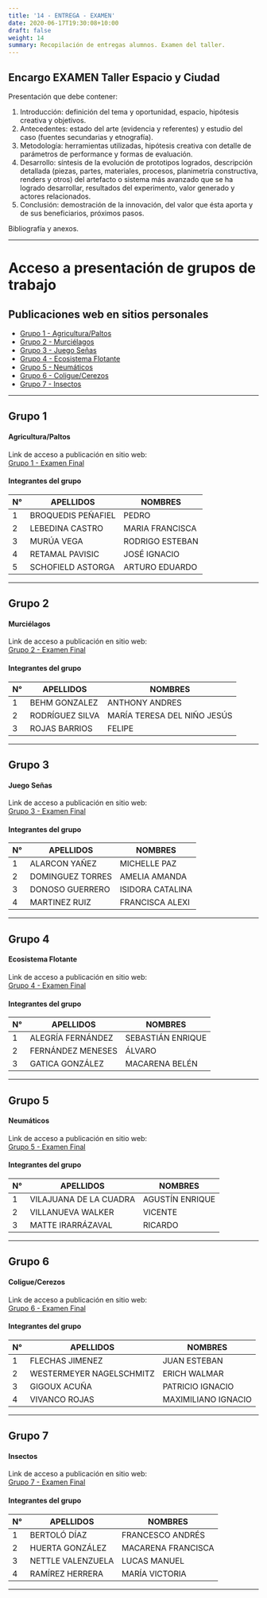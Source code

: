 ```yaml
---
title: '14 - ENTREGA - EXAMEN'
date: 2020-06-17T19:30:08+10:00
draft: false
weight: 14
summary: Recopilación de entregas alumnos. Examen del taller.
---
```


## Encargo EXAMEN Taller Espacio y Ciudad

Presentación que debe contener:

1. Introducción: definición del tema y oportunidad, espacio, hipótesis creativa y objetivos.
2. Antecedentes: estado del arte (evidencia y referentes) y estudio del caso (fuentes secundarias y etnografía).
3. Metodología: herramientas utilizadas, hipótesis creativa con detalle de parámetros de performance y formas de evaluación. 
4. Desarrollo: síntesis de la evolución de prototipos logrados, descripción detallada (piezas, partes, materiales, procesos, planimetría constructiva, renders y otros) del artefacto o sistema más avanzado que se ha logrado desarrollar, resultados del experimento, valor generado y actores relacionados. 
5. Conclusión: demostración de la innovación, del valor que ésta aporta y de sus beneficiarios, próximos pasos.

Bibliografía y anexos.

---
# Acceso a presentación de grupos de trabajo
## Publicaciones web en sitios personales

- [Grupo 1 - Agricultura/Paltos](#grupo-1)
- [Grupo 2 - Murciélagos](#grupo-2)
- [Grupo 3 - Juego Señas](#grupo-3)
- [Grupo 4 - Ecosistema Flotante](#grupo-4)
- [Grupo 5 - Neumáticos](#grupo-5)
- [Grupo 6 - Coligue/Cerezos](#grupo-6)
- [Grupo 7 - Insectos](#grupo-7)

---

## Grupo 1
#### Agricultura/Paltos

Link de acceso a publicación en sitio web:\
[Grupo 1 - Examen Final](https://mlebedina.github.io/taller-ciudad-espacio/docs/e08/)

#### Integrantes del grupo

| N° | APELLIDOS | NOMBRES |
| ----------- | ----------- | ----------- |
|1|BROQUEDIS PEÑAFIEL|PEDRO|
|2|LEBEDINA CASTRO|MARIA FRANCISCA|
|3|MURÚA VEGA|RODRIGO ESTEBAN|
|4|RETAMAL PAVISIC|JOSÉ IGNACIO|
|5|SCHOFIELD ASTORGA|ARTURO EDUARDO|

---

## Grupo 2
#### Murciélagos

Link de acceso a publicación en sitio web:\
[Grupo 2 - Examen Final](https://a-behm.github.io/taller-ciudad-espacio/docs/ex%C3%A1men/)

#### Integrantes del grupo

| N° | APELLIDOS | NOMBRES |
| ----------- | ----------- | ----------- |
|1|BEHM GONZALEZ|ANTHONY ANDRES|
|2|RODRÍGUEZ SILVA|MARÍA TERESA DEL NIÑO JESÚS|
|3|ROJAS BARRIOS|FELIPE|

---

## Grupo 3
#### Juego Señas

Link de acceso a publicación en sitio web:\
[Grupo 3 - Examen Final](https://ameliadominguez.github.io/taller-ciudad-espacio/docs/post-7/)

#### Integrantes del grupo

| N° | APELLIDOS | NOMBRES |
| ----------- | ----------- | ----------- |
|1|ALARCON YAÑEZ|MICHELLE PAZ|
|2|DOMINGUEZ TORRES|AMELIA AMANDA|
|3|DONOSO GUERRERO|ISIDORA CATALINA|
|4|MARTINEZ RUIZ|FRANCISCA ALEXI|

---

## Grupo 4
#### Ecosistema Flotante

Link de acceso a publicación en sitio web:\
[Grupo 4 - Examen Final](https://macagatica99.github.io/docs/examen/)

#### Integrantes del grupo

| N° | APELLIDOS | NOMBRES |
| ----------- | ----------- | ----------- |
|1|ALEGRÍA FERNÁNDEZ|SEBASTIÁN ENRIQUE|
|2|FERNÁNDEZ MENESES|ÁLVARO|
|3|GATICA GONZÁLEZ|MACARENA BELÉN|

---

## Grupo 5
#### Neumáticos

Link de acceso a publicación en sitio web:\
[Grupo 5 - Examen Final](https://agustinvilajuana.github.io/taller-ciudad-espacio/docs/entrega-10/)

#### Integrantes del grupo

| N° | APELLIDOS | NOMBRES |
| ----------- | ----------- | ----------- |
|1|VILAJUANA DE LA CUADRA|AGUSTÍN ENRIQUE|
|2|VILLANUEVA WALKER|VICENTE|
|3|MATTE IRARRÁZAVAL|RICARDO|

---

## Grupo 6
#### Coligue/Cerezos

Link de acceso a publicación en sitio web:\
[Grupo 6 - Examen Final](https://maxvivanco.github.io/taller-ciudad-espacio/docs/examen.cerezos/)

#### Integrantes del grupo

| N° | APELLIDOS | NOMBRES |
| ----------- | ----------- | ----------- |
|1|FLECHAS JIMENEZ|JUAN ESTEBAN|
|2|WESTERMEYER NAGELSCHMITZ|ERICH WALMAR|
|3|GIGOUX ACUÑA|PATRICIO IGNACIO|
|4|VIVANCO ROJAS|MAXIMILIANO IGNACIO|

---

## Grupo 7
#### Insectos

Link de acceso a publicación en sitio web:\
[Grupo 7 - Examen Final](https://victo-rmrz.github.io/taller-ciudad-espacio/docs/e08/)

#### Integrantes del grupo

| N° | APELLIDOS | NOMBRES |
| ----------- | ----------- | ----------- |
|1|BERTOLÓ DÍAZ|FRANCESCO ANDRÉS|
|2|HUERTA GONZÁLEZ|MACARENA FRANCISCA|
|3|NETTLE VALENZUELA|LUCAS MANUEL|
|4|RAMÍREZ HERRERA|MARÍA VICTORIA|

---